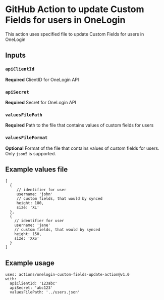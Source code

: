 # GitHub Action to update Custom Fields for users in OneLogin

This action uses specified file to update Custom Fields for users in OneLogin 

## Inputs

### `apiClientId`

**Required** ClientID for OneLogin API

### `apiSecret`

**Required** Secret for OneLogin API

### `valuesFilePath`

**Required** Path to the file that contains values of custom fields for users

### `valuesFileFormat`

**Optional** Format of the file that contains values of custom fields for users.
Only `json5` is supported.

## Example values file
```
[
  {
     // identifier for user
     username: 'john'
     // custom fields, that would by synced
     height: 180,
     size: 'XL'
  },
  {
    // identifier for user
    username: 'jane'
    // custom fields, that would by synced
    height: 150,
    size: 'XXS'
  }
]
```

## Example usage

```
uses: actions/onelogin-custom-fields-update-action@v1.0
with:
  apiClientId: '123abc'
  apiSecret: 'abc123'
  valuesFilePath: '../users.json'
```
